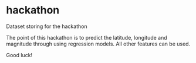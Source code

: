 # hackathon
Dataset storing for the hackathon

The point of this hackathon is to predict the latitude, longitude and magnitude through using regression models. All other features can be used.

Good luck!
